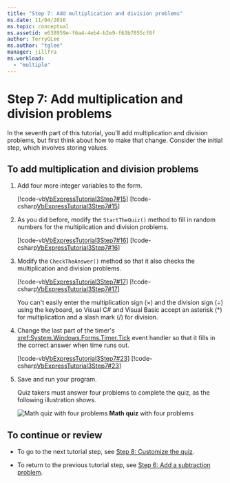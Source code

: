 ```yaml
---
title: "Step 7: Add multiplication and division problems"
ms.date: 11/04/2016
ms.topic: conceptual
ms.assetid: e638959e-f6a4-4eb4-b2e9-f63b7855cf8f
author: TerryGLee
ms.author: "tglee"
manager: jillfra
ms.workload:
  - "multiple"
---
```

# Step 7: Add multiplication and division problems
In the seventh part of this tutorial, you'll add multiplication and division problems, but first think about how to make that change. Consider the initial step, which involves storing values.

## To add multiplication and division problems

1. Add four more integer variables to the form.

     [!code-vb[VbExpressTutorial3Step7#15](../ide/codesnippet/VisualBasic/step-7-add-multiplication-and-division-problems_1.vb)]
     [!code-csharp[VbExpressTutorial3Step7#15](../ide/codesnippet/CSharp/step-7-add-multiplication-and-division-problems_1.cs)]

2. As you did before, modify the `StartTheQuiz()` method to fill in random numbers for the multiplication and division problems.

     [!code-vb[VbExpressTutorial3Step7#16](../ide/codesnippet/VisualBasic/step-7-add-multiplication-and-division-problems_2.vb)]
     [!code-csharp[VbExpressTutorial3Step7#16](../ide/codesnippet/CSharp/step-7-add-multiplication-and-division-problems_2.cs)]

3. Modify the `CheckTheAnswer()` method so that it also checks the multiplication and division problems.

     [!code-vb[VbExpressTutorial3Step7#17](../ide/codesnippet/VisualBasic/step-7-add-multiplication-and-division-problems_3.vb)]
     [!code-csharp[VbExpressTutorial3Step7#17](../ide/codesnippet/CSharp/step-7-add-multiplication-and-division-problems_3.cs)]

     You can't easily enter the multiplication sign (×) and the division sign (÷) using the keyboard, so Visual C# and Visual Basic accept an asterisk (*) for multiplication and a slash mark (/) for division.

4. Change the last part of the timer's <xref:System.Windows.Forms.Timer.Tick> event handler so that it fills in the correct answer when time runs out.

     [!code-vb[VbExpressTutorial3Step7#23](../ide/codesnippet/VisualBasic/step-7-add-multiplication-and-division-problems_4.vb)]
     [!code-csharp[VbExpressTutorial3Step7#23](../ide/codesnippet/CSharp/step-7-add-multiplication-and-division-problems_4.cs)]

5. Save and run your program.

     Quiz takers must answer four problems to complete the quiz, as the following illustration shows.

     ![Math quiz with four problems](../ide/media/express_finishedquiz.png)
**Math quiz** with four problems

## To continue or review

- To go to the next tutorial step, see [Step 8: Customize the quiz](../ide/step-8-customize-the-quiz.md).

- To return to the previous tutorial step, see [Step 6: Add a subtraction problem](../ide/step-6-add-a-subtraction-problem.md).
